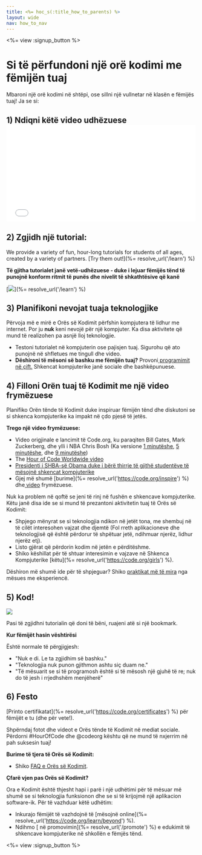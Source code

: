 ```yaml
---
title: <%= hoc_s(:title_how_to_parents) %>
layout: wide
nav: how_to_nav
---
```

<%= view :signup_button %>

# Si të përfundoni një orë kodimi me fëmijën tuaj

Mbaroni një orë kodimi në shtëpi, ose sillni një vullnetar në klasën e fëmijës tuaj! Ja se si:

## 1) Ndiqni këtë video udhëzuese <iframe width="500" height="255" src="//www.youtube.com/embed/SrnvvWDm73k" frameborder="0" allowfullscreen mark="crwd-mark"></iframe> 

## 2) Zgjidh një tutorial:

We provide a variety of fun, hour-long tutorials for students of all ages, created by a variety of partners. [Try them out!](%= resolve_url('/learn') %)

**Të gjitha tutorialet janë vetë-udhëzuese - duke i lejuar fëmijës tënd të punojnë konform ritmit të punës dhe nivelit të shkathtësive që kanë**

[![](/images/fit-700/tutorials.png)](%= resolve_url('/learn') %)

## 3) Planifikoni nevojat tuaja teknologjike

Përvoja më e mirë e Orës së Kodimit përfshin kompjutera të lidhur me internet. Por ju **nuk** keni nevojë për një kompjuter. Ka disa aktivitete që mund të realizohen pa asnjë lloj teknologjie.

- Testoni tutorialet në kompjuterin ose pajisjen tuaj. Sigurohu që ato punojnë në shfletues me tingull dhe video.
- **Dëshironi të mësoni së bashku me fëmijën tuaj?** Provoni[ programimit në çift.](http://www.ncwit.org/resources/pair-programming-box-power-collaborative-learning) Shkencat kompjuterike janë sociale dhe bashkëpunuese.

## 4) Filloni Orën tuaj të Kodimit me një video frymëzuese

Planifiko Orën tënde të Kodimit duke inspiruar fëmijën tënd dhe diskutoni se si shkenca kompjuterike ka impakt në çdo pjesë të jetës.

**Trego një video frymëzuese:**

- Video origjinale e lancimit të Code.org, ku paraqiten Bill Gates, Mark Zuckerberg, dhe ylli i NBA Chris Bosh (Ka versione [1 minutëshe](https://www.youtube.com/watch?v=qYZF6oIZtfc), [5 minutëshe](https://www.youtube.com/watch?v=nKIu9yen5nc), dhe [9 minutëshe](https://www.youtube.com/watch?v=dU1xS07N-FA))
- The [Hour of Code Worldwide video](https://www.youtube.com/watch?v=KsOIlDT145A)
- [Presidenti i SHBA-së Obama duke i bërë thirrje të gjithë studentëve të mësojnë shkencat kompjuterike](https://www.youtube.com/watch?v=6XvmhE1J9PY)
- Gjej më shumë [burime](%= resolve_url('https://code.org/inspire') %) dhe[ video](https://www.youtube.com/playlist?list=PLzdnOPI1iJNfpD8i4Sx7U0y2MccnrNZuP) frymëzuese.

Nuk ka problem në qoftë se jeni të rinj në fushën e shkencave kompjuterike. Këtu janë disa ide se si mund të prezantoni aktivitetin tuaj të Orës së Kodimit:

- Shpjego mënyrat se si teknologjia ndikon në jetët tona, me shembuj në të cilët interesohen vajzat dhe djemtë (Fol rreth aplikacioneve dhe teknologjisë që është përdorur të shpëtuar jetë, ndihmuar njerëz, lidhur njerëz etj).
- Listo gjërat që përdorin kodim në jetën e përditëshme.
- Shiko këshillat për të shtuar interesimin e vajzave në Shkenca Kompjuterike [këtu](%= resolve_url('https://code.org/girls') %).

Dëshiron më shumë ide për të shpjeguar? Shiko [praktikat më të mira](/files/AfterschoolEducatorLessonPlanOutline.docx) nga mësues me eksperiencë.

## 5) Kod!

<img src="/images/fit-700/tutorial-short-link.png" />

Pasi të zgjidhni tutorialin që doni të bëni, ruajeni atë si një bookmark.

**Kur fëmijët hasin vështirësi**

Është normale të përgjigjesh:

- "Nuk e di. Le ta zgjidhim së bashku."
- "Teknologjia nuk punon gjithmon ashtu siç duam ne."
- "Të mësuarit se si të programosh është si të mësosh një gjuhë të re; nuk do të jesh i rrjedhshëm menjëherë"

## 6) Festo

[Printo certifikatat](%= resolve_url('https://code.org/certificates') %) për fëmijët e tu (dhe për vete!).

Shpërndaj fotot dhe videot e Orës tënde të Kodimit në mediat sociale. Përdorni #HourOfCode dhe @codeorg kështu që ne mund të nxjerrim në pah suksesin tuaj!

**Burime të tjera të Orës së Kodimit:**

- Shiko [FAQ e Orës së Kodimit](https://support.code.org/hc/en-us/categories/200147083-Hour-of-Code).

**Çfarë vjen pas Orës së Kodimit?**

Ora e Kodimit është thjesht hapi i parë i një udhëtimi për të mësuar më shumë se si teknologjia funksionon dhe se si të krijojmë një aplikacion software-ik. Për të vazhduar këtë udhëtim:

- Inkurajo fëmijët të vazhdojnë të [mësojnë online](%= resolve_url('https://code.org/learn/beyond') %).
- Ndihmo [ në promovimin](%= resolve_url('/promote') %) e edukimit të shkencave kompjuterike në shkollën e fëmjës tënd.

<%= view :signup_button %>